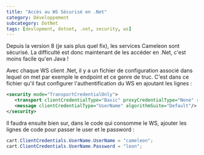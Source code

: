 ```yaml
---
title: "Accès au WS Sécurisé en .Net"
category: Développement
subcategory: DotNet
tags: [devlopment, dotnet, .net, security, ws]
---
```


Depuis la version 8 (je sais plus quel fix), les services Cameleon sont sécurisé. La difficulté est donc maintenant de 
les accéder en .Net, c'est moins facile qu'en Java !

Avec chaque WS client .Net, il y a un fichier de configuration associé dans lequel on met par exemple le endpoint et ce 
genre de truc. C'est dans ce fichier qu'il faut configurer l'authentification du WS en ajoutant les lignes :

``` xml
<security mode="TransportCredentialOnly">
   <transport clientCredentialType="Basic" proxyCredentialType="None" realm="Cameleon Ws"/>
   <message clientCredentialType="UserName" algorithmSuite="Default"/>
</security>
```

Il faudra ensuite bien sur, dans le code qui consomme le WS, ajouter les lignes de code pour passer le user et le 
password :

``` csharp
cart.ClientCredentials.UserName.UserName = "cameleon";
cart.ClientCredentials.UserName.Password = "leon";
```

